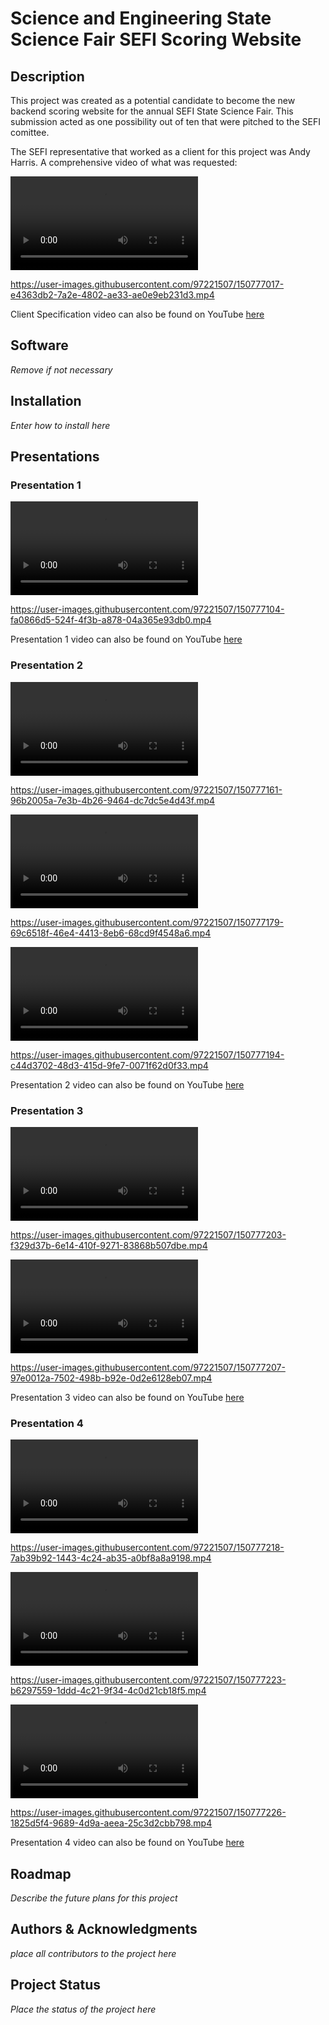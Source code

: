 # Science and Engineering State Science Fair SEFI Scoring Website #

## Description

This project was created as a potential candidate to become the new backend scoring website for the annual SEFI State Science Fair. This submission acted as one possibility out of ten that were pitched to the SEFI comittee. 

The SEFI representative that worked as a client for this project was Andy Harris. A comprehensive video of what was requested:

![clientSpecification](\presentationVideos\RMvideos\RMclientSpecification.mp4)


https://user-images.githubusercontent.com/97221507/150777017-e4363db2-7a2e-4802-ae33-ae0e9eb231d3.mp4


Client Specification video can also be found on YouTube [here](https://youtu.be/tKbb4GgfZn8)
    
## Software

*Remove if not necessary*

## Installation

*Enter how to install here*

## Presentations

### Presentation 1 ###

![RMpresentation1](\presentationVideos\RMvideos\RMpresentation1.mp4)


https://user-images.githubusercontent.com/97221507/150777104-fa0866d5-524f-4f3b-a878-04a365e93db0.mp4


Presentation 1 video can also be found on YouTube [here](https://youtu.be/QAttRceeWhw)

### Presentation 2 ###

![RMpresentation2a](\presentationVideos\RMvideos\RMpresentation2a.mp4)


https://user-images.githubusercontent.com/97221507/150777161-96b2005a-7e3b-4b26-9464-dc7dc5e4d43f.mp4


![RMpresentation2a](\presentationVideos\RMvideos\RMpresentation2b.mp4)


https://user-images.githubusercontent.com/97221507/150777179-69c6518f-46e4-4413-8eb6-68cd9f4548a6.mp4


![RMpresentation2b](\presentationVideos\RMvideos\RMpresentation2c.mp4)


https://user-images.githubusercontent.com/97221507/150777194-c44d3702-48d3-415d-9fe7-0071f62d0f33.mp4


Presentation 2 video can also be found on YouTube [here](https://youtu.be/zPURaTctIdk)

### Presentation 3 ###

![RMpresentation3a](\presentationVideos\RMvideos\RMpresentation3a.mp4)


https://user-images.githubusercontent.com/97221507/150777203-f329d37b-6e14-410f-9271-83868b507dbe.mp4


![RMpresentation3a](\presentationVideos\RMvideos\RMpresentation3b.mp4)


https://user-images.githubusercontent.com/97221507/150777207-97e0012a-7502-498b-b92e-0d2e6128eb07.mp4


Presentation 3 video can also be found on YouTube [here](https://youtu.be/TOnA4ERuecI)

### Presentation 4 ###

![RMpresentation4a](\presentationVideos\RMvideos\RMpresentation4a.mp4)


https://user-images.githubusercontent.com/97221507/150777218-7ab39b92-1443-4c24-ab35-a0bf8a8a9198.mp4


![RMpresentation4a](\presentationVideos\RMvideos\RMpresentation4b.mp4)


https://user-images.githubusercontent.com/97221507/150777223-b6297559-1ddd-4c21-9f34-4c0d21cb18f5.mp4


![RMpresentation4b](\presentationVideos\RMvideos\RMpresentation4c.mp4)


https://user-images.githubusercontent.com/97221507/150777226-1825d5f4-9689-4d9a-aeea-25c3d2cbb798.mp4


Presentation 4 video can also be found on YouTube [here](https://youtu.be/QU950J0SO2c)

## Roadmap

*Describe the future plans for this project*

## Authors & Acknowledgments

*place all contributors to the project here*

## Project Status

*Place the status of the project here*
